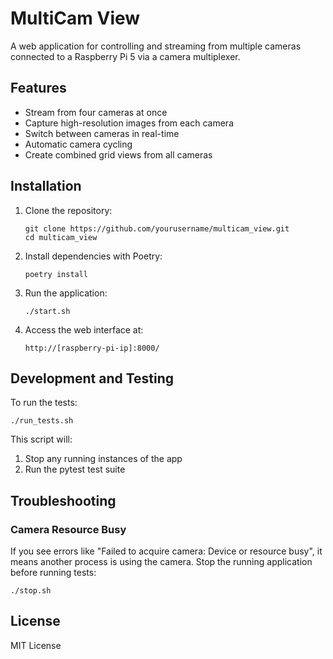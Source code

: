 # MultiCam View

A web application for controlling and streaming from multiple cameras connected to a Raspberry Pi 5 via a camera multiplexer.

## Features

- Stream from four cameras at once
- Capture high-resolution images from each camera
- Switch between cameras in real-time
- Automatic camera cycling
- Create combined grid views from all cameras

## Installation

1. Clone the repository:
   ```
   git clone https://github.com/yourusername/multicam_view.git
   cd multicam_view
   ```

2. Install dependencies with Poetry:
   ```
   poetry install
   ```

3. Run the application:
   ```
   ./start.sh
   ```

4. Access the web interface at:
   ```
   http://[raspberry-pi-ip]:8000/
   ```

## Development and Testing

To run the tests:

```
./run_tests.sh
```

This script will:
1. Stop any running instances of the app
2. Run the pytest test suite

## Troubleshooting

### Camera Resource Busy

If you see errors like "Failed to acquire camera: Device or resource busy", it means another process is using the camera. Stop the running application before running tests:

```
./stop.sh
```

## License

MIT License
